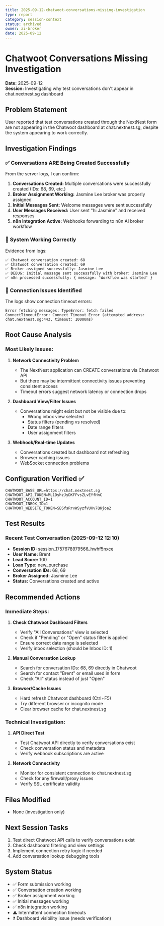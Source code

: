 ```yaml
---
title: 2025-09-12-chatwoot-conversations-missing-investigation
type: report
category: session-context
status: archived
owner: ai-broker
date: 2025-09-12
---
```


# Chatwoot Conversations Missing Investigation
**Date:** 2025-09-12  
**Session:** Investigating why test conversations don't appear in chat.nextnest.sg dashboard

## Problem Statement
User reported that test conversations created through the NextNest form are not appearing in the Chatwoot dashboard at chat.nextnest.sg, despite the system appearing to work correctly.

## Investigation Findings

### ✅ **Conversations ARE Being Created Successfully**
From the server logs, I can confirm:

1. **Conversations Created:** Multiple conversations were successfully created (IDs: 68, 69, etc.)
2. **Broker Assignment Working:** Jasmine Lee broker was properly assigned 
3. **Initial Messages Sent:** Welcome messages were sent successfully
4. **User Messages Received:** User sent "hi Jasmine" and received responses
5. **n8n Integration Active:** Webhooks forwarding to n8n AI broker workflow

### 🔧 **System Working Correctly**
Evidence from logs:
```
✅ Chatwoot conversation created: 68
✅ Chatwoot conversation created: 69
✅ Broker assigned successfully: Jasmine Lee
✅ DEBUG: Initial message sent successfully with broker: Jasmine Lee
✅ n8n processed successfully: { message: 'Workflow was started' }
```

### 🚨 **Connection Issues Identified**
The logs show connection timeout errors:
```
Error fetching messages: TypeError: fetch failed
ConnectTimeoutError: Connect Timeout Error (attempted address: chat.nextnest.sg:443, timeout: 10000ms)
```

## Root Cause Analysis

### Most Likely Issues:

1. **Network Connectivity Problem**
   - The NextNest application can CREATE conversations via Chatwoot API
   - But there may be intermittent connectivity issues preventing consistent access
   - Timeout errors suggest network latency or connection drops

2. **Dashboard View/Filter Issues** 
   - Conversations might exist but not be visible due to:
     - Wrong inbox view selected
     - Status filters (pending vs resolved)
     - Date range filters
     - User assignment filters

3. **Webhook/Real-time Updates**
   - Conversations created but dashboard not refreshing
   - Browser caching issues
   - WebSocket connection problems

## Configuration Verified ✅

```env
CHATWOOT_BASE_URL=https://chat.nextnest.sg
CHATWOOT_API_TOKEN=ML1DyhzJyDKFFvsZLvEYfHnC
CHATWOOT_ACCOUNT_ID=1
CHATWOOT_INBOX_ID=1
CHATWOOT_WEBSITE_TOKEN=SBSfsRrvWSyzfVUXv7QKjoa2
```

## Test Results

### Recent Test Conversation (2025-09-12 12:10)
- **Session ID:** session_1757678979566_hwhf5nxce
- **User Name:** Brent  
- **Lead Score:** 100
- **Loan Type:** new_purchase
- **Conversation IDs:** 68, 69
- **Broker Assigned:** Jasmine Lee
- **Status:** Conversations created and active

## Recommended Actions

### Immediate Steps:
1. **Check Chatwoot Dashboard Filters**
   - Verify "All Conversations" view is selected
   - Check if "Pending" or "Open" status filter is applied
   - Ensure correct date range is selected
   - Verify inbox selection (should be Inbox ID: 1)

2. **Manual Conversation Lookup**
   - Search for conversation IDs: 68, 69 directly in Chatwoot
   - Search for contact "Brent" or email used in form
   - Check "All" status instead of just "Open"

3. **Browser/Cache Issues**
   - Hard refresh Chatwoot dashboard (Ctrl+F5)
   - Try different browser or incognito mode
   - Clear browser cache for chat.nextnest.sg

### Technical Investigation:
1. **API Direct Test**
   - Test Chatwoot API directly to verify conversations exist
   - Check conversation status and metadata
   - Verify webhook subscriptions are active

2. **Network Connectivity**
   - Monitor for consistent connection to chat.nextnest.sg
   - Check for any firewall/proxy issues
   - Verify SSL certificate validity

## Files Modified
- None (investigation only)

## Next Session Tasks
1. Test direct Chatwoot API calls to verify conversations exist
2. Check dashboard filtering and view settings
3. Implement connection retry logic if needed
4. Add conversation lookup debugging tools

## System Status
- ✅ Form submission working
- ✅ Conversation creation working  
- ✅ Broker assignment working
- ✅ Initial messages working
- ✅ n8n integration working
- ⚠️ Intermittent connection timeouts
- ❓ Dashboard visibility issue (needs verification)